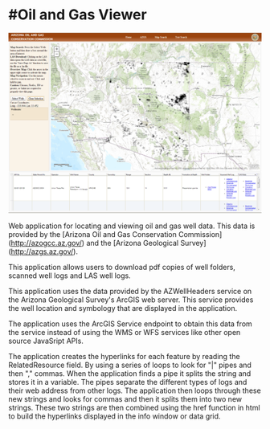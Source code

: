 #Oil and Gas Viewer
==================

![Oil and Gas Viewer](photos/preview.png)

Web application for locating and viewing oil and gas well data. This data is provided by the [Arizona Oil and Gas Conservation Commission] (http://azogcc.az.gov/) and the [Arizona Geological Survey] (http://azgs.az.gov/).


This application allows users to download pdf copies of well folders, scanned well logs and LAS well logs.

This application uses the data provided by the AZWellHeaders service on the Arizona Geological Survey's ArcGIS web server. This service provides the well location and symbology that are displayed in the application.

The application uses the ArcGIS Service endpoint to obtain this data from the service instead of using the WMS or WFS services like other open source JavaSript APIs.

The application creates the hyperlinks for each feature by reading the RelatedResource field. By using a series of loops to look for "|" pipes and then "," commas. When the application finds a pipe it splits the string and stores it in a variable. The pipes separate the different types of logs and their web address from other logs. The application then loops through these new strings and looks for commas and then it splits them into two new strings. These two strings are then combined using the href function in html to build the hyperlinks displayed in the info window or data grid.
